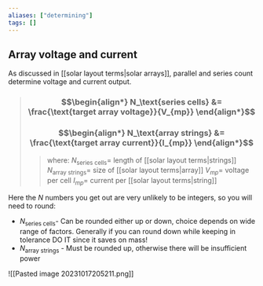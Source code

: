 ```yaml
---
aliases: ["determining"]
tags: []
---
```


## Array voltage and current

As discussed in [[solar layout terms|solar arrays]], parallel and series count determine voltage and current output.

> ### $$\begin{align*} N_\text{series cells}  &= \frac{\text{target array voltage}}{V_{mp}}  \end{align*}$$
> ### $$\begin{align*} N_\text{array strings}  &= \frac{\text{target array current}}{I_{mp}}  \end{align*}$$
>> where:
>> $N_\text{series cells}=$ length of [[solar layout terms|strings]]
>> $N_\text{array strings}=$  size of [[solar layout terms|array]]
>> $V_{mp}=$ voltage per cell
>> $I_{mp}=$ current per [[solar layout terms|string]]

Here the $N$ numbers you get out are very unlikely to be integers, so you will need to round:
- $N_\text{series cells}$- Can be rounded either up or down, choice depends on wide range of factors. Generally if you can round down while keeping in tolerance DO IT since it saves on mass!
- $N_\text{array strings}$ - Must be rounded up, otherwise there will be insufficient power



![[Pasted image 20231017205211.png]]